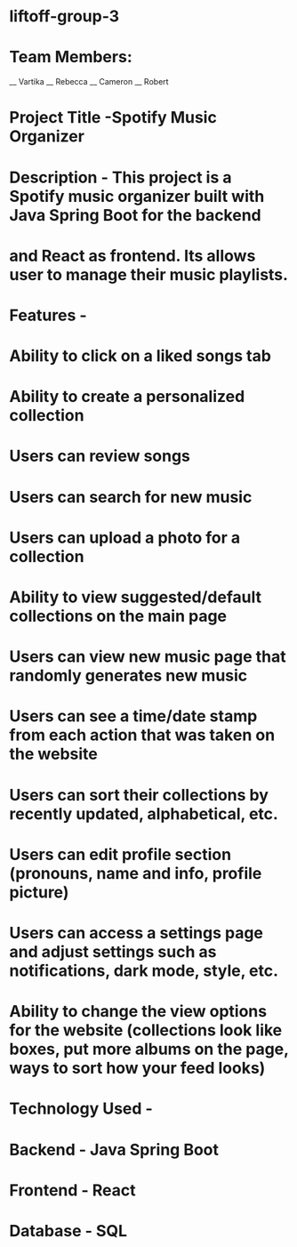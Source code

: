 # liftoff-group-3

# Team Members:
__ Vartika
__ Rebecca
__ Cameron
__ Robert

# Project Title -Spotify Music Organizer
# Description -  This project is a Spotify music organizer built with Java Spring Boot for the backend
#                and React as frontend. Its allows user to manage their music playlists.
#

# Features - 
# Ability to click on a liked songs tab
# Ability to create a personalized collection
# Users can review songs
# Users can search for new music
# Users can upload a photo for a collection
# Ability to view suggested/default collections on the main page
# Users can view new music page that randomly generates new music
# Users can see a time/date stamp from each action that was taken on the website
# Users can sort their collections by recently updated, alphabetical, etc.
# Users can edit profile section (pronouns, name and info, profile picture)
# Users can access a settings page and adjust settings such as notifications, dark mode, style, etc.
# Ability to change the view options for the website (collections look like boxes, put more albums on the page, ways to sort how your feed looks) 

# Technology Used - 
# Backend - Java Spring Boot
# Frontend - React
# Database - SQL